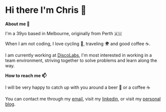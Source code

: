 # Hi there I'm Chris :wave:

**About me :telescope:**

I'm a 39yo based in Melbourne, originally from Perth :australia:

When I am not coding, I love cycling :bicyclist:, traveling :earth_africa: and good coffee :coffee:.

I am currently working at [DiscoLabs](https://www.discolabs.com/), I'm most interested in working in a team environment, striving together to solve problems and learn along the way.

**How to reach me :mailbox:**

I will be very happy to catch up with you around a beer :beer: or a coffee :coffee:

You can contact me through my [email](mailto:chris.wade@hey.com), visit my [linkedin](https://www.linkedin.com/in/chris-wade-59690959/), or visit my [personal blog](https://chriswade.codes/posts).
